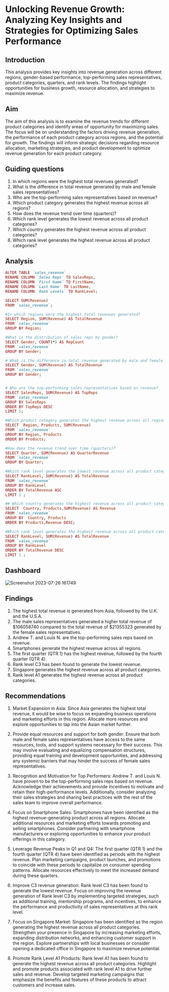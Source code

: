 # Unlocking Revenue Growth: Analyzing Key Insights and Strategies for Optimizing Sales Performance 
## Introduction
This analysis provides key insights into revenue generation across different regions, gender-based performance, top-performing sales representatives, product categories, quarters, and rank levels. The findings highlight opportunities for business growth, resource allocation, and strategies to maximize revenue.

## Aim
The aim of this analysis is to examine the revenue trends for different product categories and identify areas of opportunity for maximizing sales. The focus will be on understanding the factors driving revenue generation, the performance of each product category across regions, and the potential for growth. The findings will inform strategic decisions regarding resource allocation, marketing strategies, and product development to optimize revenue generation for each product category.

## Guiding questions
1.	In which regions were the highest total revenues generated?
2.	What is the difference in total revenue generated by male and female sales representatives?
3.	Who are the top-performing sales representatives based on revenue?
4.	Which product category generates the highest revenue across all regions?
5.	How does the revenue trend over time (quarters)?
6.	Which rank level generates the lowest revenue across all product categories?
7.	Which country generates the highest revenue across all product categories?
8.	Which rank level generates the highest revenue across all product categories?


   ## Analysis
```ruby
ALTER TABLE `sales_revenue`
RENAME COLUMN `Sales Reps` TO SalesReps,
RENAME COLUMN `First Name` TO FirstName,
RENAME COLUMN `Last Name` TO LastName,
RENAME COLUMN `Rank Levels` TO RankLevel;

SELECT SUM(Revenue)
FROM `sales_revenue`;

#In which regions were the highest total revenues generated?
SELECT Region, SUM(Revenue) AS TotalRevenue
FROM `sales_revenue`
GROUP BY Region;

#What is the distribution of sales reps by gender?
SELECT Gender, COUNT(*) AS RepCount
FROM `sales_revenue`
GROUP BY Gender;

# What is the difference in total revenue generated by male and female sales representatives?
SELECT Gender, SUM(Revenue) AS TotalRevenue
FROM `sales_revenue`
GROUP BY Gender;


# Who are the top-performing sales representatives based on revenue?
SELECT SalesReps, SUM(Revenue) AS TopReps
FROM `sales_revenue`
GROUP BY SalesReps
ORDER BY TopReps DESC
LIMIT 5;

#Which product category generates the highest revenue across all regions?
SELECT  Region, Products, SUM(Revenue)
FROM `sales_revenue`
GROUP BY Region, Products
ORDER BY Products;

#How does the revenue trend over time (quarters)?
SELECT Quarter, SUM(Revenue) AS QuarterRevenue
FROM `sales_revenue`
GROUP BY Quarter;

#Which rank level generates the lowest revenue across all product categories?
SELECT RankLevel, SUM(Revenue) AS TotalRevenue
FROM `sales_revenue`
GROUP BY RankLevel
ORDER BY TotalRevenue ASC
LIMIT 1 ;

## Which country generates the highest revenue across all product categories?
SELECT  Country, Products,SUM(Revenue) AS Revenue
FROM `sales_revenue`
GROUP BY  Country, Products
ORDER BY Products,Revenue DESC;

#Which rank level generates the highest revenue across all product categories?
SELECT RankLevel, SUM(Revenue) AS TotalRevenue
FROM `sales_revenue`
GROUP BY RankLevel
ORDER BY TotalRevenue DESC 
LIMIT 1 ;
```
## Dashboard
![Screenshot 2023-07-26 161749](https://github.com/Kadiis/Sales-Revenue-Analysis/assets/106782819/914d239c-9c3d-4a5e-bdf1-3ed34044accc)


  ## Findings
1.	The highest total revenue is generated from Asia, followed by the U.K. and the U.S.A.
2.	The male sales representatives generated a higher total revenue of $106058740 compared to the total revenue of $21355323 generated by the female sales representatives.
3.	Andrew T. and Louis N. are the top-performing sales reps based on revenue.
4.	Smartphones generate the highest revenue across all regions.
5.	The first quarter (QTR 1) has the highest revenue, followed by the fourth quarter (QTR 4).
6.	Rank level C3 has been found to generate the lowest revenue.
7.	Singapore generates the highest revenue across all product categories.
8.	Rank level A1 generates the highest revenue across all product categories.


## Recommendations
1.	Market Expansion in Asia: Since Asia generates the highest total revenue, it would be wise to focus on expanding business operations and marketing efforts in this region. Allocate more resources and explore opportunities to tap into the Asian market further.

2.	Provide equal resources and support for both gender: Ensure that both male and female sales representatives have access to the same resources, tools, and support systems necessary for their success. This may involve evaluating and equalizing compensation structures, providing equal training and development opportunities, and addressing any systemic barriers that may hinder the success of female sales representatives.

3.	Recognition and Motivation for Top Performers: Andrew T. and Louis N. have proven to be the top-performing sales reps based on revenue. Acknowledge their achievements and provide incentives to motivate and retain their high-performance levels. Additionally, consider analyzing their sales strategies and sharing best practices with the rest of the sales team to improve overall performance.

4.	Focus on Smartphone Sales: Smartphones have been identified as the highest revenue-generating product across all regions. Allocate additional resources and marketing efforts towards promoting and selling smartphones. Consider partnering with smartphone manufacturers or exploring opportunities to enhance your product offerings in this category.

5.	Leverage Revenue Peaks in Q1 and Q4: The first quarter (QTR 1) and the fourth quarter (QTR 4) have been identified as periods with the highest revenue. Plan marketing campaigns, product launches, and promotions to coincide with these periods to capitalize on consumer spending patterns. Allocate resources effectively to meet the increased demand during these quarters.

6.	Improve C3 revenue generation: Rank level C3 has been found to generate the lowest revenue. Focus on improving the revenue generation of Rank level C3 by implementing targeted strategies, such as additional training, mentorship programs, and incentives, to enhance the performance and productivity of sales representatives at this rank level.

7.	Focus on Singapore Market: Singapore has been identified as the region generating the highest revenue across all product categories. Strengthen your presence in Singapore by increasing marketing efforts, expanding distribution networks, and enhancing customer support in the region. Explore partnerships with local businesses or consider opening a dedicated office in Singapore to maximize revenue potential.

8.	Promote Rank Level A1 Products: Rank level A1 has been found to generate the highest revenue across all product categories. Highlight and promote products associated with rank level A1 to drive further sales and revenue. Develop targeted marketing campaigns that emphasize the benefits and features of these products to attract customers and increase sales.


